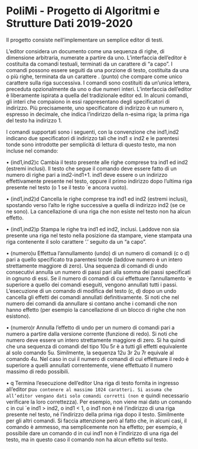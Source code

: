# PoliMi - Progetto di Algoritmi e Strutture Dati 2019-2020

Il progetto consiste nell’implementare un semplice editor di testi.

L’editor considera un documento come una sequenza di righe, di dimensione arbitraria, numerate a partire da uno.
L’interfaccia dell’editor è costituita da comandi testuali, terminati da un carattere di “a capo”. 
I comandi possono essere seguiti da una porzione di testo, costituita da una o più righe, terminata da un carattere . (punto) che 
compare come unico carattere sulla riga successiva. 
I comandi sono costituiti da un’unica lettera, preceduta opzionalmente da uno o due numeri interi.
L’interfaccia dell’editor è liberamente ispirata a quella del tradizionale editor ed.
In alcuni comandi, gli interi che compaiono in essi rappresentano degli specificatori di indirizzo. Più precisamente, uno specificatore di indirizzo è un numero n, 
espresso in decimale, che indica l’indirizzo della n-esima riga; 
la prima riga del testo ha indirizzo 1.

I comandi supportati sono i seguenti, con la convenzione che ind1,ind2 indicano due specificatori di indirizzo tali che ind1 ≤ ind2 e le parentesi tonde
sono introdotte per semplicità di lettura di questo testo, ma non incluse nel comando:

• (ind1,ind2)c
Cambia il testo presente alle righe comprese tra ind1 ed ind2 (estremi inclusi). 
Il testo che segue il comando deve essere fatto di un numero di righe pari a ind2-ind1+1. 
ind1 deve essere o un indirizzo effettivamente presente nel testo, 
oppure il primo indirizzo dopo l’ultima riga presente nel testo (o 1 se il testo `e ancora vuoto).

• (ind1,ind2)d
Cancella le righe comprese tra ind1 ed ind2 (estremi inclusi), spostando verso l’alto le righe successive a quella di indirizzo ind2 (se ce ne sono).
La cancellazione di una riga che non esiste nel testo non ha alcun effetto.

• (ind1,ind2)p
Stampa le righe tra ind1 ed ind2, inclusi. Laddove non sia presente una riga nel testo nella posizione da stampare, 
viene stampata una riga contenente il solo carattere ’.’ seguito da un “a capo”.

• (numero)u
Effettua l’annullamento (undo) di un numero di comandi (c o d) pari a quello specificato tra parentesi tonde 
(laddove numero è un intero strettamente maggiore di zero). 
Una sequenza di comandi di undo consecutivi annulla un numero di passi pari alla somma dei passi specificati in ognuno di essi. 
Se il numero di comandi di cui effettuare l’annullamento `e superiore a quello dei comandi eseguiti, vengono annullati tutti i passi. 
L’esecuzione di un comando di modifica del testo (c, d) dopo un undo cancella gli effetti dei comandi annullati definitivamente. 
Si noti che nel numero dei comandi da annullare si contano anche i comandi che non hanno effetto
(per esempio la cancellazione di un blocco di righe che non esistono).

• (numero)r
Annulla l’effetto di undo per un numero di comandi pari a numero a partire dalla versione corrente (funzione di redo). 
Si noti che numero deve essere un intero strettamente maggiore di zero. 
Si ha quindi che una sequenza di comandi del tipo
10u
5r
è a tutti gli effetti equivalente al solo comando 5u. 
Similmente, la sequenza
12u
3r
2u
7r
equivale al comando 4u. 
Nel caso in cui il numero di comandi di cui effettuare il redo è superiore a quelli annullati correntemente, 
viene effettuato il numero massimo di redo possibili.

• q
Termina l’esecuzione dell’editor
Una riga di testo fornita in ingresso all’editor pu`o contenere al massimo 1024 caratteri.
Si assuma che all’editor vengano dati solo comandi corretti (non `e quindi necessario verificare la loro correttezza).
Per esempio, non viene mai dato un comando c in cui `e ind1 > ind2, o ind1 < 1, o ind1 non è né l’indirizzo di una riga presente nel testo, 
né l’indirizzo della prima riga dopo il testo. 
Similmente per gli altri comandi. 
Si faccia attenzione però al fatto che, in alcuni casi, il comando è ammesso, ma semplicemente non ha effetto; 
per esempio, è possibile dare un comando d in cui ind1 non è l’indirizzo di una riga del testo, 
ma in questo caso il comando non ha alcun effetto sul testo.
